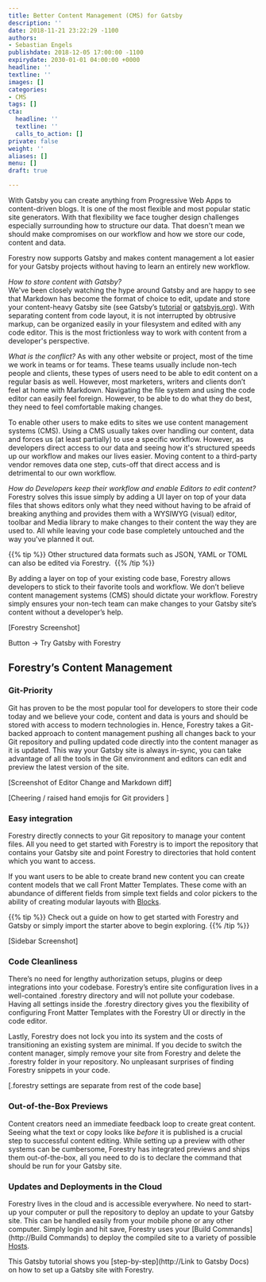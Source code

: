 ```yaml
---
title: Better Content Management (CMS) for Gatsby
description: ''
date: 2018-11-21 23:22:29 -1100
authors:
- Sebastian Engels
publishdate: 2018-12-05 17:00:00 -1100
expirydate: 2030-01-01 04:00:00 +0000
headline: ''
textline: ''
images: []
categories:
- CMS
tags: []
cta:
  headline: ''
  textline: ''
  calls_to_action: []
private: false
weight: ''
aliases: []
menu: []
draft: true

---
```

With Gatsby you can create anything from Progressive Web Apps to content-driven blogs. It is one of the most flexible and most popular static site generators. With that flexibility we face tougher design challenges especially surrounding how to structure our data. That doesn't mean we should make compromises on our workflow and how we store our code, content and data.

Forestry now supports Gatsby and makes content management a lot easier for your Gatsby projects without having to learn an entirely new workflow.

_How to store content with Gatsby?_  
We've been closely watching the hype around Gatsby and are happy to see that Markdown has become the format of choice to edit, update and store your content-heavy Gatsby site (see Gatsby’s [tutorial](https://www.gatsbyjs.org/tutorial/part-six/#transformer-plugins) or [gatsbyjs.org](https://gatsbyjs.org)). With separating content from code layout, it is not interrupted by obtrusive markup, can be organized easily in your filesystem and edited with any code editor. This is the most frictionless way to work with content from a developer's perspective.

_What is the conflict?_
As with any other website or project, most of the time we work in teams or for teams. These teams usually include non-tech people and clients, these types of users need to be able to edit content on a regular basis as well. However, most marketers, writers and clients don’t feel at home with Markdown. Navigating the file system and using the code editor can easily feel foreign. However, to be able to do what they do best, they need to feel comfortable making changes. 

To enable other users to make edits to sites we use content management systems (CMS). Using a CMS usually takes over handling our content, data and forces us (at least partially) to use a specific workflow. However, as developers direct access to our data and seeing how it's structured speeds up our workflow and makes our lives easier. Moving content to a third-party vendor removes data one step, cuts-off that direct access and is detrimental to our own workflow.

_How do Developers keep their workflow and enable Editors to edit content?_
Forestry solves this issue simply by adding a UI layer on top of your data files that shows editors only what they need without having to be afraid of breaking anything and provides them with a WYSIWYG (visual) editor, toolbar and Media library to make changes to their content the way they are used to. All while leaving your code base completely untouched and the way you've planned it out.

{{% tip %}}
Other structured data formats such as JSON, YAML or TOML can also be edited via Forestry. 
{{% /tip %}}

By adding a layer on top of your existing code base, Forestry allows developers to stick to their favorite tools and workflow. We don’t believe content management systems (CMS) should dictate your workflow. Forestry simply ensures your non-tech team can make changes to your Gatsby site’s content without a developer’s help.

\[Forestry Screenshot\]

Button → Try Gatsby with Forestry

## Forestry’s Content Management

### Git-Priority

Git has proven to be the most popular tool for developers to store their code today and we believe your code, content and data is yours and should be stored with access to modern technologies in. Hence, Forestry takes a Git-backed approach to content management pushing all changes back to your Git repository and pulling updated code directly into the content manager as it is updated. This way your Gatsby site is always in-sync, you can take advantage of all the tools in the Git environment and editors can edit and preview the latest version of the site.

\[Screenshot of Editor Change and Markdown diff\]

\[Cheering / raised hand emojis for Git providers \]

### Easy integration

Forestry directly connects to your Git repository to manage your content files. All you need to get started with Forestry is to import the repository that contains your Gatsby site and point Forestry to directories that hold content which you want to access.

If you want users to be able to create brand new content you can create content models that we call Front Matter Templates. These come with an abundance of different fields from simple text fields and color pickers to the ability of creating modular layouts with [Blocks](https://forestry.io/docs/settings/fields/blocks/).

{{% tip %}}
Check out a guide on how to get started with Forestry and Gatsby or simply import the starter above to begin exploring.
{{% /tip %}}

\[Sidebar Screenshot\]

### **Code Cleanliness**

There’s no need for lengthy authorization setups, plugins or deep integrations into your codebase. Forestry’s entire site configuration lives in a well-contained .forestry directory and will not pollute your codebase. Having all settings inside the .forestry directory gives you the flexibility of configuring Front Matter Templates with the Forestry UI or directly in the code editor.

Lastly, Forestry does not lock you into its system and the costs of transitioning an existing system are minimal. If you decide to switch the content manager, simply remove your site from Forestry and delete the .forestry folder in your repository. No unpleasant surprises of finding Forestry snippets in your code.

\[.forestry settings are separate from rest of the code base\]

### **Out-of-the-Box Previews**

Content creators need an immediate feedback loop to create great content. Seeing what the text or copy looks like _before_ it is published is a crucial step to successful content editing. While setting up a preview with other systems can be cumbersome, Forestry has integrated previews and ships them out-of-the-box, all you need to do is to declare the command that should be run for your Gatsby site.

### **Updates and Deployments in the Cloud**

Forestry lives in the cloud and is accessible everywhere. No need to start-up your computer or pull the repository to deploy an update to your Gatsby site. This can be handled easily from your mobile phone or any other computer. Simply login and hit save, Forestry uses your [Build Commands](http://Build Commands) to deploy the compiled site to a variety of possible [Hosts](http://Hosts).

This Gatsby tutorial shows you [step-by-step](http://Link to Gatsby Docs) on how to set up a Gatsby site with Forestry.